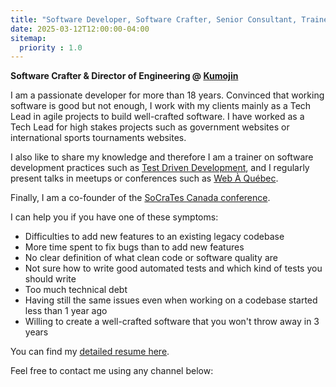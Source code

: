 ```yaml
---
title: "Software Developer, Software Crafter, Senior Consultant, Trainer · Québec, Canada"
date: 2025-03-12T12:00:00-04:00
sitemap:
  priority : 1.0
---
```

**Software Crafter & Director of Engineering @ [Kumojin](https://kumojin.com/)**

I am a passionate developer for more than 18 years. Convinced that working software is good but not enough, I work with my clients mainly as a Tech Lead in agile projects to build well-crafted software. I have worked as a Tech Lead for high stakes projects such as government websites or international sports tournaments websites.

I also like to share my knowledge and therefore I am a trainer on software development practices such as [Test Driven Development](https://en.wikipedia.org/wiki/Test-driven_development), and I regularly present talks in meetups or conferences such as [Web À Québec](https://webaquebec.org/). 

Finally, I am a co-founder of the [SoCraTes Canada conference](https://socrates-ca.github.io/).

I can help you if you have one of these symptoms:
* Difficulties to add new features to an existing legacy codebase
* More time spent to fix bugs than to add new features
* No clear definition of what clean code or software quality are
* Not sure how to write good automated tests and which kind of tests you should write
* Too much technical debt
* Having still the same issues even when working on a codebase started less than 1 year ago
* Willing to create a well-crafted software that you won't throw away in 3 years

You can find my [detailed resume here](resume_en.pdf).

Feel free to contact me using any channel below:
